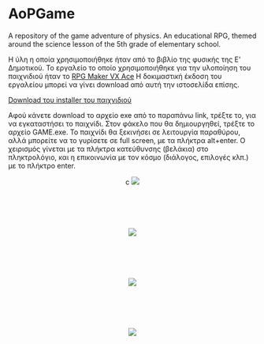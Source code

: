 # AoPGame

A repository of the game adventure of physics. An educational RPG, themed around the science lesson of the 5th grade of elementary school. 

Η ύλη η οποία χρησιμοποιήθηκε ήταν από το βιβλίο της φυσικής της Ε' Δημοτικού. 
Το εργαλείο το οποίο χρησιμοποιήθηκε για την υλοποίηση του παιχνιδιού ήταν το [RPG Maker VX Ace](http://www.rpgmakerweb.com/products/programs/rpg-maker-vx-ace) H δοκιμαστική έκδοση του εργαλείου μπορεί να γίνει download από αυτή την ιστοσελίδα επίσης. 

[Download του installer του παιχνιδιού](https://www.dropbox.com/s/kd33b6o7jav7iiw/Diplomatiki2.exe?dl=0)

Αφού κάνετε download το αρχείο exe από το παραπάνω link, τρέξτε το, για να εγκαταστήσει το παιχνίδι. 
Στον φάκελο που θα δημιουργηθεί, τρέξτε το αρχείο GAME.exe.
Το παιχνίδι θα ξεκινήσει σε λειτουργία παραθύρου, αλλά μπορείτε να το γυρίσετε σε full screen, με τα πλήκτρα alt+enter.
Ο χειρισμός γίνεται με τα πλήκτρα κατεύθυνσης (βελάκια) στο πληκτρολόγιο, και η επικοινωνία με τον κόσμο (διάλογος, επιλογές κλπ.) με το πλήκτρο enter. 

<p align="center">c
  
  
  
  <img src="https://i.imgur.com/nMmcxzX.png">
  <br></br>  
  <br></br>  
  <br></br>  
  
  <img src="https://i.imgur.com/jg4mjxL.png">
  <br></br>  
  <br></br>  
  <br></br> 
  
  
  <img src="https://i.imgur.com/TLSlIsu.png">
  <br></br>  
  <br></br>  
  <br></br> 
  
  
  <img src="https://i.imgur.com/qURTKcH.png">

</p>
